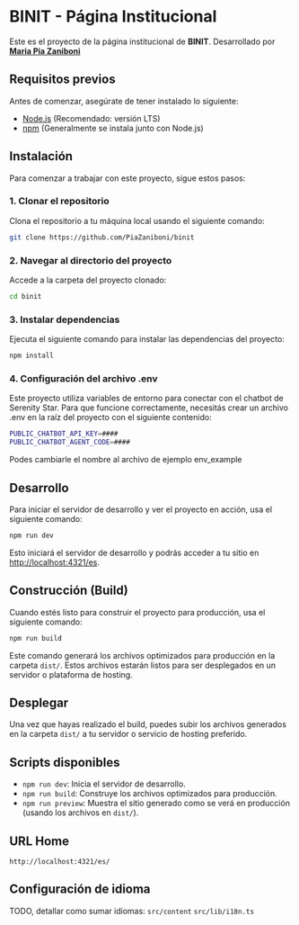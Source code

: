 
# BINIT - Página Institucional

Este es el proyecto de la página institucional de **BINIT**. 
Desarrollado por [**Maria Pia Zaniboni**](https://www.linkedin.com/in/maria-pia-zaniboni/)

## Requisitos previos

Antes de comenzar, asegúrate de tener instalado lo siguiente:

- [Node.js](https://nodejs.org/) (Recomendado: versión LTS)
- [npm](https://npmjs.com/) (Generalmente se instala junto con Node.js)

## Instalación

Para comenzar a trabajar con este proyecto, sigue estos pasos:

### 1. Clonar el repositorio

Clona el repositorio a tu máquina local usando el siguiente comando:

```bash
git clone https://github.com/PiaZaniboni/binit
```

### 2. Navegar al directorio del proyecto

Accede a la carpeta del proyecto clonado:

```bash
cd binit
```

### 3. Instalar dependencias

Ejecuta el siguiente comando para instalar las dependencias del proyecto:

```bash
npm install
```
### 4. Configuración del archivo .env

Este proyecto utiliza variables de entorno para conectar con el chatbot de Serenity Star. Para que funcione correctamente, necesitás crear un archivo .env en la raíz del proyecto con el siguiente contenido:

```bash
PUBLIC_CHATBOT_API_KEY=####
PUBLIC_CHATBOT_AGENT_CODE=####
```

Podes cambiarle el nombre al archivo de ejemplo env_example

## Desarrollo

Para iniciar el servidor de desarrollo y ver el proyecto en acción, usa el siguiente comando:

```bash
npm run dev
```

Esto iniciará el servidor de desarrollo y podrás acceder a tu sitio en [http://localhost:4321/es](http://localhost:4321/es).

## Construcción (Build)

Cuando estés listo para construir el proyecto para producción, usa el siguiente comando:

```bash
npm run build
```

Este comando generará los archivos optimizados para producción en la carpeta `dist/`. Estos archivos estarán listos para ser desplegados en un servidor o plataforma de hosting.

## Desplegar

Una vez que hayas realizado el build, puedes subir los archivos generados en la carpeta `dist/` a tu servidor o servicio de hosting preferido.

## Scripts disponibles

- `npm run dev`: Inicia el servidor de desarrollo.
- `npm run build`: Construye los archivos optimizados para producción.
- `npm run preview`: Muestra el sitio generado como se verá en producción (usando los archivos en `dist/`).

## URL Home
`http://localhost:4321/es/`

## Configuración de idioma

TODO, detallar como sumar idiomas:
`src/content`
`src/lib/i18n.ts`